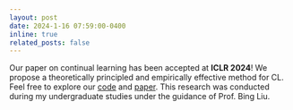 ```yaml
---
layout: post
date: 2024-1-16 07:59:00-0400
inline: true
related_posts: false
---
```


Our paper on continual learning has been accepted at **ICLR 2024**! We propose a theoretically principled and empirically effective method for CL. Feel free to explore our [code](https://github.com/linhaowei1/TPLR) and [paper](https://arxiv.org/pdf/2309.15048.pdf). This research was conducted during my undergraduate studies under the guidance of Prof. Bing Liu.
